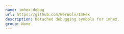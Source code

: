 ```yaml
---
name: imhex-debug
url: https://github.com/WerWolv/ImHex
description: Detached debugging symbols for imhex.
group: None
---
```

